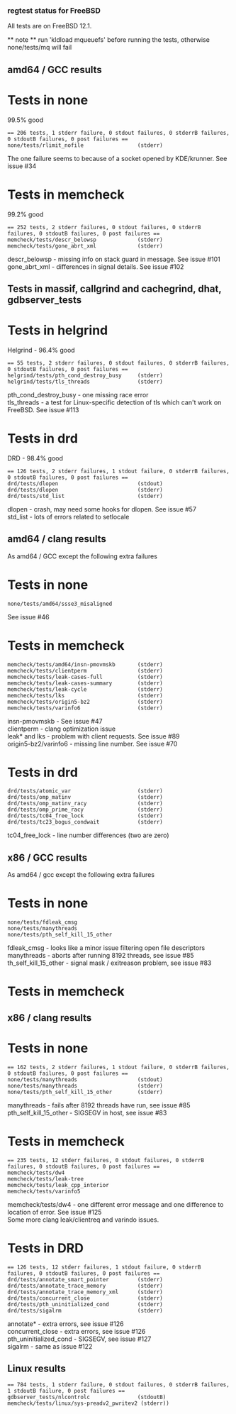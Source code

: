 ### regtest status for FreeBSD

All tests are on FreeBSD 12.1.

** note ** run 'kldload mqueuefs' before running the tests, otherwise none/tests/mq will fail

## amd64 / GCC results

# Tests in none

99.5% good

```
== 206 tests, 1 stderr failure, 0 stdout failures, 0 stderrB failures, 0 stdoutB failures, 0 post failures ==
none/tests/rlimit_nofile                 (stderr)
```

The one failure seems to because of a socket opened by KDE/krunner. See issue #34  

# Tests in memcheck

99.2% good

```
== 252 tests, 2 stderr failures, 0 stdout failures, 0 stderrB failures, 0 stdoutB failures, 0 post failures ==
memcheck/tests/descr_belowsp             (stderr)
memcheck/tests/gone_abrt_xml             (stderr)
```

descr_belowsp - missing info on stack guard in message. See issue #101  
gone_abrt_xml - differences in signal details. See issue #102  

## Tests in massif, callgrind and cachegrind, dhat, gdbserver_tests

# Tests in helgrind

Helgrind - 96.4% good

```
== 55 tests, 2 stderr failures, 0 stdout failures, 0 stderrB failures, 0 stdoutB failures, 0 post failures ==
helgrind/tests/pth_cond_destroy_busy     (stderr)
helgrind/tests/tls_threads               (stderr)

```
pth_cond_destroy_busy - one missing race error  
tls_threads - a test for Linux-specific detection of tls which can't work on FreeBSD. See issue #113  

# Tests in drd

DRD - 98.4% good

```
== 126 tests, 2 stderr failures, 1 stdout failure, 0 stderrB failures, 0 stdoutB failures, 0 post failures ==
drd/tests/dlopen                         (stdout)
drd/tests/dlopen                         (stderr)
drd/tests/std_list                       (stderr)
```

dlopen - crash, may need some hooks for dlopen. See issue #57  
std_list - lots of errors related to setlocale  

## amd64 / clang results

As amd64 / GCC except the following extra failures

# Tests in none

```
none/tests/amd64/ssse3_misaligned
```
See issue #46

# Tests in memcheck

```
memcheck/tests/amd64/insn-pmovmskb       (stderr)
memcheck/tests/clientperm                (stderr)
memcheck/tests/leak-cases-full           (stderr)
memcheck/tests/leak-cases-summary        (stderr)
memcheck/tests/leak-cycle                (stderr)
memcheck/tests/lks                       (stderr)
memcheck/tests/origin5-bz2               (stderr)
memcheck/tests/varinfo6                  (stderr)
```

insn-pmovmskb - See issue #47  
clientperm - clang optimization issue  
leak* and lks - problem with client requests. See issue #89  
origin5-bz2/varinfo6 - missing line number. See issue #70  

# Tests in drd

```
drd/tests/atomic_var                     (stderr)
drd/tests/omp_matinv                     (stderr)
drd/tests/omp_matinv_racy                (stderr)
drd/tests/omp_prime_racy                 (stderr)
drd/tests/tc04_free_lock                 (stderr)
drd/tests/tc23_bogus_condwait            (stderr)
```

tc04_free_lock - line number differences (two are zero)  

## x86 / GCC results

As amd64 / gcc except the following extra failures

# Tests in none

```
none/tests/fdleak_cmsg
none/tests/manythreads
none/tests/pth_self_kill_15_other
```
fdleak_cmsg - looks like a minor issue filtering open file descriptors  
manythreads - aborts after running 8192 threads, see issue #85  
th_self_kill_15_other - signal mask / exitreason problem, see issue #83

# Tests in memcheck

## x86 / clang results

# Tests in none

```
== 162 tests, 2 stderr failures, 1 stdout failure, 0 stderrB failures, 0 stdoutB failures, 0 post failures ==
none/tests/manythreads                   (stdout)
none/tests/manythreads                   (stderr)
none/tests/pth_self_kill_15_other        (stderr)

```

manythreads - fails after 8192 threads have run, see issue #85  
pth_self_kill_15_other - SIGSEGV in host, see issue #83  

# Tests in memcheck

```
== 235 tests, 12 stderr failures, 0 stdout failures, 0 stderrB failures, 0 stdoutB failures, 0 post failures ==
memcheck/tests/dw4
memcheck/tests/leak-tree
memcheck/tests/leak_cpp_interior
memcheck/tests/varinfo5
```

memcheck/tests/dw4 - one different error message and one difference to location of error. See issue #125  
Some more clang leak/clientreq and varindo issues.

# Tests in DRD

```
== 126 tests, 12 stderr failures, 1 stdout failure, 0 stderrB failures, 0 stdoutB failures, 0 post failures ==
drd/tests/annotate_smart_pointer         (stderr)
drd/tests/annotate_trace_memory          (stderr)
drd/tests/annotate_trace_memory_xml      (stderr)
drd/tests/concurrent_close               (stderr)
drd/tests/pth_uninitialized_cond         (stderr)
drd/tests/sigalrm                        (stderr)
```

annotate* - extra errors, see issue #126  
concurrent_close - extra errors, see issue #126  
pth_uninitialized_cond - SIGSEGV, see issue #127  
sigalrm - same as issue #122  


## Linux results

```
== 784 tests, 1 stderr failure, 0 stdout failures, 0 stderrB failures, 1 stdoutB failure, 0 post failures ==
gdbserver_tests/nlcontrolc               (stdoutB)
memcheck/tests/linux/sys-preadv2_pwritev2 (stderr))
```
